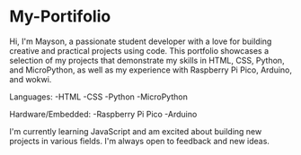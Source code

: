 # My-Portifolio
Hi, I'm Mayson, a passionate student developer with a love for building creative and practical projects using code.
This portfolio showcases a selection of my projects that demonstrate my skills in HTML, CSS, Python, and MicroPython, as well as my experience with Raspberry Pi Pico, Arduino, and wokwi.

Languages:
-HTML
-CSS
-Python
-MicroPython

Hardware/Embedded:
-Raspberry Pi Pico
-Arduino

I'm currently learning JavaScript and am excited about building new projects in various fields. I'm always open to feedback and new ideas.
